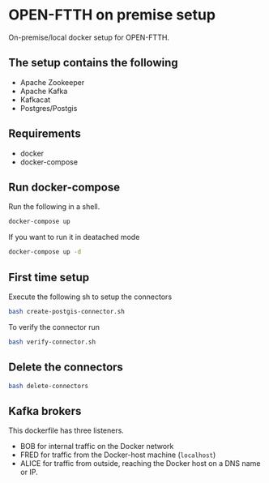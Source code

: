 # OPEN-FTTH on premise setup
On-premise/local docker setup for OPEN-FTTH.

## The setup contains the following
* Apache Zookeeper 
* Apache Kafka
* Kafkacat
* Postgres/Postgis

## Requirements
* docker
* docker-compose

## Run docker-compose
Run the following in a shell.
``` sh
docker-compose up
```

If you want to run it in deatached mode

``` sh
docker-compose up -d
```

## First time setup
Execute the following sh to setup the connectors 
``` sh
bash create-postgis-connector.sh
```

To verify the connector run
``` sh
bash verify-connector.sh
```

## Delete the connectors

``` sh
bash delete-connectors
```

## Kafka brokers
This dockerfile has three listeners.
* BOB for internal traffic on the Docker network
* FRED for traffic from the Docker-host machine (`localhost`)
* ALICE for traffic from outside, reaching the Docker host on a DNS name or IP.
